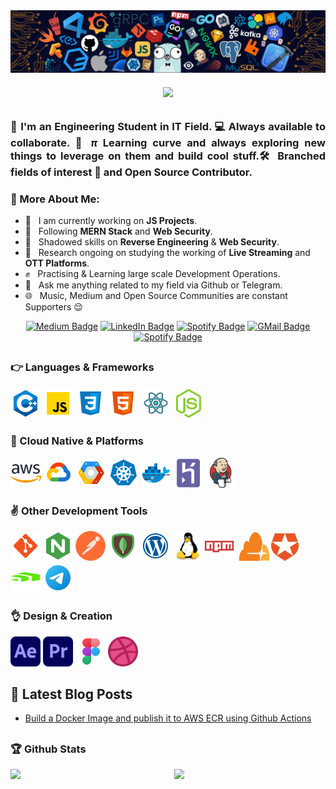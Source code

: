 <img src="./assets/media/header_.png">

<h6 align="center">
  <a href="https://git.io/typing-svg">
    <img src="https://readme-typing-svg.herokuapp.com?font=Roboto&color=040927&size=30&center=true&vCenter=true&height=35&lines=Hi+There+%F0%9F%91%8B;I+am+Rohan+Gupta+;Nice+to+see+you+here+!++%F0%9F%99%82">
  </a>
</h6>

<h3 align="Justify"> 🤘 I'm an Engineering Student in IT Field. 💻 Always available to <strong>collaborate</strong>. 🤝 <i>π</i> Learning curve and always <b>exploring</b> new things to leverage on them and build cool stuff.🛠️ Branched fields of interest 🌴 and <b>Open Source</b> Contributor.</h3>

### 🧐 More About Me:
- 🔭 &nbsp; I am currently working on **JS Projects**.
- 🌱 &nbsp; Following **MERN Stack** and **Web Security**.
- 🎨 &nbsp; Shadowed skills on **Reverse Engineering** & **Web Security**.
- 🔎 &nbsp; Research ongoing on studying the working of **Live Streaming** and **OTT Platforms**.
- ✊ &nbsp; Practising & Learning large scale Development Operations.
- 💬 &nbsp; Ask me anything related to my field via Github or Telegram.
- 🌐 &nbsp; Music, Medium and Open Source Communities are constant Supporters 😌

<p align="center"> 
<!-- Medium Badge -->
<a href="https://medium.com/@winoffrg" target="_blank"><img src="https://img.shields.io/badge/-@WINOFFRG-0A0A0A?style=flat-square&amp;labelColor=0A0A0A&amp;logo=Medium&amp;link=https://winoffrg.medium.com/" alt="Medium Badge"></a>
<!-- Linkedin Badge -->
<a href="https://www.linkedin.com/in/winoffrg/" target="_blank"><img src="https://img.shields.io/badge/-@WINOFFRG-0077B5?style=flat-square&amp;labelColor=0077B5&amp;logo=LinkedIn&amp;link=https://www.linkedin.com/in/winoffrg/" alt="LinkedIn Badge"></a>
<!-- Spotify Badge -->
<a href="https://open.spotify.com/user/xxbk9j9s82g56illzhxlojn9u" target="_blank"><img src="https://img.shields.io/badge/-%20Rohan%20Gupta-1ED960?style=flat-square&amp;labelColor=fff&amp;logo=Spotify&amp;link=https://open.spotify.com/user/1235099575" alt="Spotify Badge"></a>
<!-- GMAIL Badge -->
<a href="rohangupta1528@gmail.com" target="_blank"><img src="https://img.shields.io/badge/-%20Rohan%20Gupta-critical?style=flat-square&amp;labelColor=fff&amp;logo=Gmail&amp;link=rohangupta1528@gmail.com" alt="GMail Badge"></a>
<!-- Telegram Badge -->
<a href="https://t.me/WINOFFRG" target="_blank"><img src="https://img.shields.io/badge/-@WINOFFRG-blue?style=flat-square&amp;labelColor=blue&amp;logo=Telegram&amp;link=https://t.me/WINOFFRG" alt="Spotify Badge"></a>
</p>

##
### 👉 Languages & Frameworks
<p>
<img src="./assets/c++.svg" alt="C++" width="48" height="48"/>
<img src="./assets/javascript.svg" alt="JavaScript Logo" width="48" height="48"/>
<img src="./assets/css3.svg" alt="CSS" width="48" height="48"/>
<img src="./assets/html-5.svg" alt="HTML" width="48" height="48"/>
<img src="./assets/react.svg" alt="ReactJS" width="49" height="49"/>
<img src="./assets/nodejs.svg" alt="Node JS" width="48" height="48"/>
<!-- <img src="./assets/python-original.svg" alt="ReactJS" width="46" height="46"/> -->
</p>

### 🙌 Cloud Native & Platforms
<p>
<img src="./assets/amazon-web-services.svg" alt="Amazon Web Services" width="49" height="49"/>
<img src="./assets/google-cloud.svg" alt="Google Cloud" width="48" height="48"/>
<img src="./assets/google-cloud-platform.svg" alt="Google Cloud Platform" width="48" height="48"/>
<img src="./assets/kubernetes.svg" alt="Kubernetes" width="48" height="48"/>
<img src="./assets/docker.svg" alt="Docker" width="48" height="48"/>
<img src="./assets/heroku-plain.svg" alt="Heruko" width="47" height="47"/>
<img src="./assets/jenkins-icon.svg" alt="Jenkins" width="48" height="48"/>
</p>

### ✌ Other Development Tools
<p>
<img src="./assets/git.svg" alt="GIT VCM" width="48" height="48"/>
<img src="./assets/nginx.svg" alt="Nginx" width="48" height="48"/>
<img src="./assets/postman.png" alt="Postman API" width="48" height="48"/>
<img src="./assets/mongodb.svg" alt="Mongo DB" width="48" height="48"/>
<img src="./assets/wordpress.svg" alt="Wordpress" width="48" height="48"/>
<img src="./assets/linux-original.svg" alt="Linux" width="46" height="46"/>
<img src="./assets/npm.svg" alt="Node Package Manager" width="48" height="46"/>&nbsp;
<img src="./assets/cloudflare-original.svg" alt="JavaScript Logo" width="48" height="46"/>
<img src="./assets/auth0.svg" alt="Auth0" width="44" height="44"/>
<img src="./assets/fiddler.svg" alt="Fiddler HTTP Debugger" width="48" height="48"/>
<img src="./assets/telegram.svg" alt="Telegram" width="48" height="48"/>
</p>

### 👌 Design & Creation
<p>
<img src="./assets/Adobe_After_Effects_CC_icon.svg" alt="Adobe AE" width="48" height="48"/>
<img src="./assets/Adobe_Premiere_Pro_CC_icon.svg" alt="Adobe PR" width="48" height="48"/>
<img src="./assets/figma.svg" alt="Figma" width="48" height="48"/>
<img src="./assets/dribbble.svg" alt="Dribbble" width="48" height="48"/>
</p>

## 📝 Latest Blog Posts 
<!-- BLOG-POST-LIST:START -->
- [Build a Docker Image and publish it to AWS ECR using Github Actions](https://winoffrg.medium.com/build-a-docker-image-and-publish-it-to-aws-ecr-using-github-actions-f20accd774c3)
<!-- BLOG-POST-LIST:END -->

##
### 🏆 Github Stats

<img  src="https://github-readme-stats.vercel.app/api?username=WINOFFRG&show_assets=true&hide_border=true&theme=dark" width="48%" align="right" >
<img  src="https://github-readme-streak-stats.herokuapp.com/?user=WINOFFRG&theme=dark" width="48%" >
